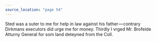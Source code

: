 ```yaml
---
source_location: "page 54"
---
```

Sted was a suter to me for help in law against his father — contrary Dirkmans
executors did urge me for money. Thirdly I vrged Mr. Brofelde Atturny General
for som land deteyned from the Coll.

